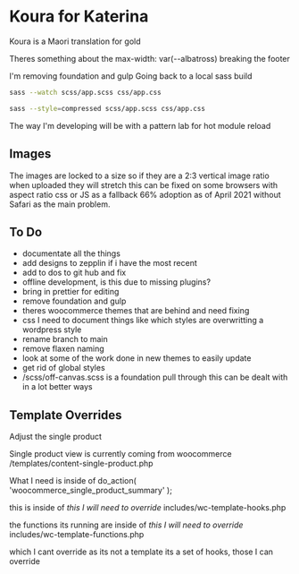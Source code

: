 # Koura for Katerina

Koura is a Maori translation for gold

Theres something about the max-width: var(--albatross) breaking the footer

I'm removing foundation and gulp
Going back to a local sass build

```bash
sass --watch scss/app.scss css/app.css
```

```bash
sass --style=compressed scss/app.scss css/app.css
```

The way I'm developing will be with a pattern lab for hot module reload

## Images

The images are locked to a size so if they are a 2:3 vertical image ratio when uploaded they will stretch this can be fixed on some browsers with aspect ratio css or JS as a fallback 66% adoption as of April 2021 without Safari as the main problem.

## To Do

- documentate all the things
- add designs to zepplin if i have the most recent
- add to dos to git hub and fix
- offline development, is this due to missing plugins?
- bring in prettier for editing
- remove foundation and gulp
- theres woocommerce themes that are behind and need fixing
- css I need to document things like which styles are overwritting a wordpress style
- rename branch to main
- remove flaxen naming
- look at some of the work done in new themes to easily update
- get rid of global styles
- /scss/off-canvas.scss is a foundation pull through this can be dealt with in a lot better ways

## Template Overrides

Adjust the single product

Single product view is currently coming from woocommerce
/templates/content-single-product.php

What I need is inside of
do_action( 'woocommerce_single_product_summary' );

this is inside of
_this I will need to override_
includes/wc-template-hooks.php

the functions its running are inside of
_this I will need to override_
includes/wc-template-functions.php

which I cant override as its not a template its a set of hooks,
those I can override
